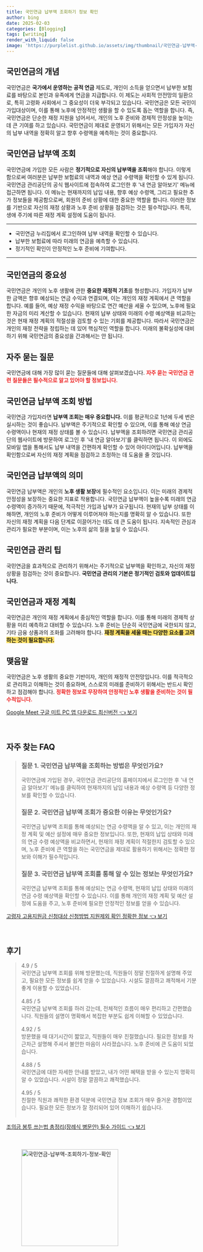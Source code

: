 ```yaml
---
title: 국민연금 납부액 조회하기 정보 확인
author: bing
date: 2025-02-03
categories: [Blogging]
tags: [writing]
render_with_liquid: false
image: 'https://purplelist.github.io/assets/img/thumbnail/국민연금-납부액-조회하기-정보-확인.webp'
---
```



<h2 id='국민연금의 개념'>국민연금의 개념</h2>

<p>국민연금은 <b>국가에서 운영하는 공적 연금</b> 제도로, 개인이 소득을 얻으면서 납부한 보험료를 바탕으로 본인과 유족에게 연금을 지급합니다. 이 제도는 사회적 안전망의 일환으로, 특히 고령화 사회에서 그 중요성이 더욱 부각되고 있습니다. 국민연금은 모든 국민이 가입대상이며, 이를 통해 노후에 안정적인 생활을 할 수 있도록 돕는 역할을 합니다. 즉, 국민연금은 단순한 재정 지원을 넘어서서, 개인의 노후 준비와 경제적 안정성을 높이는 데 큰 기여를 하고 있습니다. 국민연금이 제대로 운영되기 위해서는 모든 가입자가 자신의 납부 내역을 정확히 알고 향후 수령액을 예측하는 것이 중요합니다.</p>

<h2 id='국민연금 납부액 조회'>국민연금 납부액 조회</h2>

<p>국민연금에 가입한 모든 사람은 <b>정기적으로 자신의 납부액을 조회</b>해야 합니다. 이렇게 함으로써 여러분은 납부한 보험료의 내역과 예상 연금 수령액을 확인할 수 있게 됩니다. 국민연금 관리공단의 공식 웹사이트에 접속하여 로그인한 후 '내 연금 알아보기' 메뉴에 접근하면 됩니다. 이 메뉴는 현재까지의 납입 내용, 향후 예상 수령액, 그리고 필요한 추가 정보들을 제공함으로써, 회원의 준비 상황에 대한 중요한 역할을 합니다. 이러한 정보를 기반으로 자신의 재정 상황과 노후 준비 상황을 점검하는 것은 필수적입니다. 특히, 생애 주기에 따른 재정 계획 설정에 도움이 됩니다.</p>

<hr />

<ul>
    <li>국민연금 누리집에서 로그인하여 납부 내역을 확인할 수 있습니다.</li>
    <li>납부한 보험료에 따라 미래의 연금을 예측할 수 있습니다.</li>
    <li>정기적인 확인이 안정적인 노후 준비에 기여합니다.</li>
</ul>

<hr />

<h2 id='국민연금의 중요성'>국민연금의 중요성</h2>

<p>국민연금은 개인의 노후 생활에 관한 <b>중요한 재정적 기초</b>를 형성합니다. 가입자가 납부한 금액은 향후 예상되는 연금 수익과 연결되며, 이는 개인의 재정 계획에서 큰 역할을 합니다. 예를 들어, 예상 재정 수익을 바탕으로 연간 예산을 세울 수 있으며, 노후에 필요한 자금의 미리 계산할 수 있습니다. 현재의 납부 상태와 미래의 수령 예상액을 비교하는 것은 현재 재정 계획의 적절성을 검토할 수 있는 기회를 제공합니다. 따라서 국민연금은 개인의 재정 전략을 정립하는 데 있어 핵심적인 역할을 합니다. 미래의 불확실성에 대비하기 위해 국민연금의 중요성을 간과해서는 안 됩니다.</p>

<h2 id='자주 묻는 질문'>자주 묻는 질문</h2>

<p>국민연금에 대해 가장 많이 묻는 질문들에 대해 살펴보겠습니다. <b><span style="color: #ee2323;">자주 묻는 국민연금 관련 질문들은 필수적으로 알고 있어야 할 정보입니다.</span></b></p>

<h2 id='국민연금 납부액 조회 방법'>국민연금 납부액 조회 방법</h2>

<p>국민연금 가입자라면 <b>납부액 조회는 매우 중요합니다.</b> 이를 평균적으로 1년에 두세 번은 실시하는 것이 좋습니다. 납부액은 주기적으로 확인할 수 있으며, 이를 통해 예상 연금 수령액이나 현재의 재정 상태를 볼 수 있습니다. 납부액을 조회하려면 국민연금 관리공단의 웹사이트에 방문하여 로그인 후 '내 연금 알아보기'를 클릭하면 됩니다. 이 외에도 모바일 앱을 통해서도 납부 내역을 간편하게 확인할 수 있어 아이디어입니다. 납부액을 확인함으로써 자신의 재정 계획을 점검하고 조정하는 데 도움을 줄 것입니다.</p>

<h2 id='국민연금 납부액의 의미'>국민연금 납부액의 의미</h2>

<p>국민연금 납부액은 개인의 <b>노후 생활 보장</b>에 필수적인 요소입니다. 이는 미래의 경제적 안정성을 보장하는 중요한 지표로 작용합니다. 국민연금 납부액이 높을수록 미래의 연금 수령액이 증가하기 때문에, 적극적인 가입과 납부가 요구됩니다. 현재의 납부 상태를 이해하면, 개인의 노후 준비가 어떻게 이루어져야 하는지를 명확히 알 수 있습니다. 또한 자신의 재정 계획을 다음 단계로 이끌어가는 데도 데 큰 도움이 됩니다. 지속적인 관심과 관리가 필요한 부분이며, 이는 노후의 삶의 질을 높일 수 있습니다.</p>

<h2 id='국민연금 관리 팁'>국민연금 관리 팁</h2>

<p>국민연금을 효과적으로 관리하기 위해서는 주기적으로 납부액을 확인하고, 자신의 재정 상황을 점검하는 것이 중요합니다. <b>국민연금 관리의 기본은 정기적인 검토와 업데이트입니다.</b></p>

<h2 id='국민연금과 재정 계획'>국민연금과 재정 계획</h2>

<p>국민연금은 개인의 재정 계획에서 중심적인 역할을 합니다. 이를 통해 미래의 경제적 상황을 미리 예측하고 대비할 수 있습니다. 노후 준비는 단순히 국민연금에 국한되지 않고, 기타 금융 상품과의 조화를 고려해야 합니다. <b><span style="background-color: #ffe066;">재정 계획을 세울 때는 다양한 요소를 고려하는 것이 필요합니다.</span></b></p>

<h2 id='맺음말'>맺음말</h2>

<p>국민연금은 노후 생활의 중요한 기반이자, 개인의 재정적 안전망입니다. 이를 적극적으로 관리하고 이해하는 것이 중요하며, 스스로의 미래를 준비하기 위해서는 반드시 확인하고 점검해야 합니다. <b><span style="color: #ee2323;">정확한 정보로 무장하여 안정적인 노후 생활을 준비하는 것이 필수적입니다.</span></b></p>


<p><a class="click-button" title="Google Meet 구글 미트 PC 앱 다운로드 최신버전" href="https://purplelist.github.io/posts/Google-Meet-%EA%B5%AC%EA%B8%80-%EB%AF%B8%ED%8A%B8-PC-%EC%95%B1-%EB%8B%A4%EC%9A%B4%EB%A1%9C%EB%93%9C-%EC%B5%9C%EC%8B%A0%EB%B2%84%EC%A0%84/" rel="dofollow">Google Meet 구글 미트 PC 앱 다운로드 최신버전 👈 보기</a></p><br>
<h2 id='자주_찾는_FAQ'>자주 찾는 FAQ</h2>
<div itemscope="" itemtype="https://schema.org/FAQPage"> 
<blockquote> 
<div itemscope="" itemprop="mainEntity" itemtype="https://schema.org/Question"> 
<h3 itemprop="name">질문 1. 국민연금 납부액을 조회하는 방법은 무엇인가요?</h3> 
<div itemscope="" itemprop="acceptedAnswer" itemtype="https://schema.org/Answer"> 
<span itemprop="text"> 
<p>국민연금에 가입된 경우, 국민연금 관리공단의 홈페이지에서 로그인한 후 '내 연금 알아보기' 메뉴를 클릭하여 현재까지의 납입 내용과 예상 수령액 등 다양한 정보를 확인할 수 있습니다.</p> 
</span> 
</div> 
</div> 
<div itemscope="" itemprop="mainEntity" itemtype="https://schema.org/Question"> 
<h3 itemprop="name">질문 2. 국민연금 납부액 조회가 중요한 이유는 무엇인가요?</h3> 
<div itemscope="" itemprop="acceptedAnswer" itemtype="https://schema.org/Answer"> 
<span itemprop="text"> 
<p>국민연금 납부액 조회를 통해 예상되는 연금 수령액을 알 수 있고, 이는 개인의 재정 계획 및 예산 설정에 매우 중요한 정보입니다. 또한, 현재의 납입 상태와 미래의 연금 수령 예상액을 비교하면서, 현재의 재정 계획이 적절한지 검토할 수 있으며, 노후 준비에 큰 역할을 하는 국민연금을 제대로 활용하기 위해서는 정확한 정보와 이해가 필수적입니다.</p> 
</span> 
</div> 
</div> 
<div itemscope="" itemprop="mainEntity" itemtype="https://schema.org/Question"> 
<h3 itemprop="name">질문 3. 국민연금 납부액 조회를 통해 알 수 있는 정보는 무엇인가요?</h3> 
<div itemscope="" itemprop="acceptedAnswer" itemtype="https://schema.org/Answer"> 
<span itemprop="text"> 
<p>국민연금 납부액 조회를 통해 예상되는 연금 수령액, 현재의 납입 상태와 미래의 연금 수령 예상액을 확인할 수 있습니다. 이를 통해 개인의 재정 계획 및 예산 설정에 도움을 주고, 노후 준비에 필요한 안정적인 정보를 얻을 수 있습니다.</p> 
</span> 
</div> 
</div> 
</blockquote> 
</div>
<p><a class="click-button" title="고령자 고용지원금 신청대상 신청방법 지원제외 확인 정확한 정보" href="https://purplelist.github.io/posts/%EA%B3%A0%EB%A0%B9%EC%9E%90-%EA%B3%A0%EC%9A%A9%EC%A7%80%EC%9B%90%EA%B8%88-%EC%8B%A0%EC%B2%AD%EB%8C%80%EC%83%81-%EC%8B%A0%EC%B2%AD%EB%B0%A9%EB%B2%95-%EC%A7%80%EC%9B%90%EC%A0%9C%EC%99%B8-%ED%99%95%EC%9D%B8-%EC%A0%95%ED%99%95%ED%95%9C-%EC%A0%95%EB%B3%B4/" rel="dofollow">고령자 고용지원금 신청대상 신청방법 지원제외 확인 정확한 정보 👈 보기</a></p><br>
<h2 id='후기'>후기</h2>
<div itemscope itemtype="https://schema.org/Product">
  <blockquote>
  <div itemprop="review" itemscope itemtype="https://schema.org/Review">
      <div itemprop="reviewRating" itemscope itemtype="https://schema.org/Rating"> <span itemprop="ratingValue">4.9</span> / <span itemprop="bestRating">5</span> </div>
      <span itemprop="reviewBody">국민연금 납부액 조회를 위해 방문했는데, 직원들이 정말 친절하게 설명해 주었고, 필요한 모든 정보를 쉽게 얻을 수 있었습니다. 시설도 깔끔하고 쾌적해서 기분 좋게 이용할 수 있었습니다.</span>
  </div>
  <br>
  <div itemprop="review" itemscope itemtype="https://schema.org/Review">
      <div itemprop="reviewRating" itemscope itemtype="https://schema.org/Rating"> <span itemprop="ratingValue">4.85</span> / <span itemprop="bestRating">5</span> </div>
      <span itemprop="reviewBody">국민연금 납부액 조회를 하러 갔는데, 전체적인 흐름이 매우 편리하고 간편했습니다. 직원들의 설명이 명확해서 복잡한 부분도 쉽게 이해할 수 있었습니다.</span>
  </div>
  <br>
  <div itemprop="review" itemscope itemtype="https://schema.org/Review">
      <div itemprop="reviewRating" itemscope itemtype="https://schema.org/Rating"> <span itemprop="ratingValue">4.92</span> / <span itemprop="bestRating">5</span> </div>
      <span itemprop="reviewBody">방문했을 때 대기시간이 짧았고, 직원들이 매우 친절했습니다. 필요한 정보를 차근차근 설명해 주셔서 불안한 마음이 사라졌습니다. 노후 준비에 큰 도움이 되었습니다.</span>
  </div>
  <br>
  <div itemprop="review" itemscope itemtype="https://schema.org/Review">
      <div itemprop="reviewRating" itemscope itemtype="https://schema.org/Rating"> <span itemprop="ratingValue">4.88</span> / <span itemprop="bestRating">5</span> </div>
      <span itemprop="reviewBody">국민연금에 대한 자세한 안내를 받았고, 내가 어떤 혜택을 받을 수 있는지 명확히 알 수 있었습니다. 시설이 정말 깔끔하고 쾌적했습니다.</span>
  </div>
  <br>
  <div itemprop="review" itemscope itemtype="https://schema.org/Review">
      <div itemprop="reviewRating" itemscope itemtype="https://schema.org/Rating"> <span itemprop="ratingValue">4.95</span> / <span itemprop="bestRating">5</span> </div>
      <span itemprop="reviewBody">친절한 직원과 쾌적한 환경 덕분에 국민연금 정보 조회가 매우 즐거운 경험이었습니다. 필요한 모든 정보가 잘 정리되어 있어 이해하기 쉽습니다.</span>
  </div>
  <br>
  </blockquote>
</div>
<p><a class="click-button" title="조의금 봉투 쓰는법 총정리(장례식 병문안) 필수 가이드" href="https://purplelist.github.io/posts/%EC%A1%B0%EC%9D%98%EA%B8%88-%EB%B4%89%ED%88%AC-%EC%93%B0%EB%8A%94%EB%B2%95-%EC%B4%9D%EC%A0%95%EB%A6%AC(%EC%9E%A5%EB%A1%80%EC%8B%9D-%EB%B3%91%EB%AC%B8%EC%95%88)-%ED%95%84%EC%88%98-%EA%B0%80%EC%9D%B4%EB%93%9C/" rel="dofollow">조의금 봉투 쓰는법 총정리(장례식 병문안) 필수 가이드 👈 보기</a></p><br>
<figure class="image"><img src="https://purplelist.github.io/assets/img/thumbnail/국민연금-납부액-조회하기-정보-확인.webp" alt="국민연금-납부액-조회하기-정보-확인" width="256" height="256"></figure>